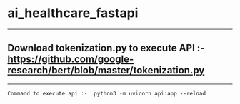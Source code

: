 # ai_healthcare_fastapi
--------------------------------------------------------------------------------------------------------------------
## Download tokenization.py to execute API :- https://github.com/google-research/bert/blob/master/tokenization.py
--------------------------------------------------------------------------------------------------------------------------

```Command to execute api :-  python3 -m uvicorn api:app --reload```
